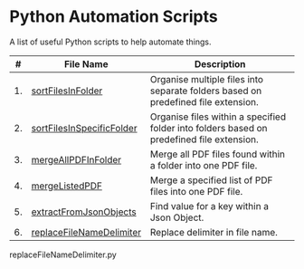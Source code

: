 # Python Automation Scripts
A list of useful Python scripts to help automate things.

#|File Name|Description
---|----------|-----------
1.|[sortFilesInFolder](https://github.com/Tendulkarx/Automation-Scripts/blob/master/sortFilesInFolder.py)| Organise multiple files into separate folders based on predefined file extension.
2.|[sortFilesInSpecificFolder](https://github.com/Tendulkarx/Automation-Scripts/blob/master/sortFilesInSpecificFolder.py)| Organise files within a specified folder into folders based on predefined file extension.
3.|[mergeAllPDFInFolder](https://github.com/Tendulkarx/Automation-Scripts/blob/master/mergeAllPDFInFolder.py)| Merge all PDF files found within a folder into one PDF file.
4.|[mergeListedPDF](https://github.com/Tendulkarx/Automation-Scripts/blob/master/mergeListedPDF.py)| Merge a specified list of PDF files into one PDF file.
5.|[extractFromJsonObjects](https://github.com/Tendulkarx/Automation-Scripts/blob/master/extractFromJsonObjects.py)| Find value for a key within a Json Object.
6.|[replaceFileNameDelimiter](https://github.com/Tendulkarx/Automation-Scripts/blob/master/replaceFileNameDelimiter.py)| Replace delimiter in file name.



replaceFileNameDelimiter.py
